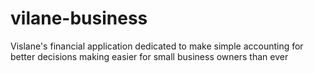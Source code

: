 # vilane-business
Vislane's financial application dedicated to make simple accounting for better decisions making easier for small business owners than ever
